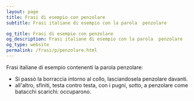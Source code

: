 ```yaml
---
layout: page
title: Frasi di esempio con penzolare 
subtitle: Frasi italiane di esempio con la parola  penzolare

og_title: Frasi di esempio con penzolare 
og_description: Frasi italiane di esempio con la parola  penzolare
og_type: website
permalink: /frasi/p/penzolare.html
---
```


Frasi italiane di esempio contenenti la parola penzolare:


- Si passò la borraccia intorno al collo, lasciandosela penzolare davanti.
- all'altro, sfiniti, testa contro testa, con i pugni, sotto, a penzolare come batacchi scarichi: occuparono.
